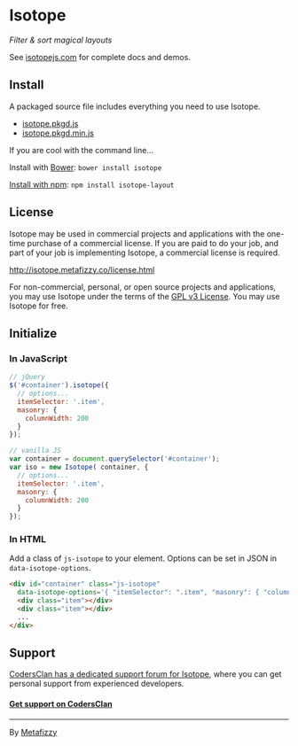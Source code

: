 # Isotope

_Filter & sort magical layouts_

See [isotopejs.com](http://isotopejs.com) for complete docs and demos.

## Install

A packaged source file includes everything you need to use Isotope.

+ [isotope.pkgd.js](http://isotope.metafizzy.co/isotope.pkgd.js)
+ [isotope.pkgd.min.js](http://isotope.metafizzy.co/isotope.pkgd.min.js)

If you are cool with the command line...

Install with [Bower](http://bower.io): `bower install isotope`

[Install with npm](https://www.npmjs.org/package/isotope-layout): `npm install isotope-layout`

## License

Isotope may be used in commercial projects and applications with the one-time purchase of a commercial license. If you are paid to do your job, and part of your job is implementing Isotope, a commercial license is required.

http://isotope.metafizzy.co/license.html

For non-commercial, personal, or open source projects and applications, you may use Isotope under the terms of the [GPL v3 License](http://choosealicense.com/licenses/gpl-v3/). You may use Isotope for free.

## Initialize

### In JavaScript

``` js
// jQuery
$('#container').isotope({
  // options...
  itemSelector: '.item',
  masonry: {
    columnWidth: 200
  }
});
```

``` js
// vanilla JS
var container = document.querySelector('#container');
var iso = new Isotope( container, {
  // options...
  itemSelector: '.item',
  masonry: {
    columnWidth: 200
  }
});
```

### In HTML

Add a class of `js-isotope` to your element. Options can be set in JSON in `data-isotope-options`.

``` html
<div id="container" class="js-isotope"
  data-isotope-options='{ "itemSelector": ".item", "masonry": { "columnWidth": 200 } }'>
  <div class="item"></div>
  <div class="item"></div>
  ...
</div>
```

## Support

[CodersClan has a dedicated support forum for Isotope](https://www.codersclan.net/?repo_id=1), where you can get personal support from experienced developers.

#### [Get support on CodersClan](https://www.codersclan.net/?repo_id=1)

* * *

By [Metafizzy](http://metafizzy.co)
